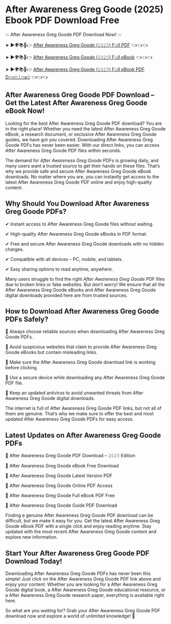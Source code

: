 # After Awareness Greg Goode (2025) Ebook PDF Download Free

💥 After Awareness Greg Goode PDF Download Now! 💥

➤ ►🌍📚📱👉 [After Awareness Greg Goode (𝟸𝟶𝟸𝟻) F𝚞ll PDF](https://getpdf.xyz/after-awareness-greg-goode) 👈👈👈


➤ ►🌍📚📱👉 [After Awareness Greg Goode (𝟸𝟶𝟸𝟻) F𝚞ll eBook](https://getpdf.xyz/after-awareness-greg-goode) 👈👈👈


➤ ►🌍📚📱👉 [After Awareness Greg Goode (𝟸𝟶𝟸𝟻) F𝚞ll eBook PDF D𝚘𝚠𝚗𝚕𝚘a𝚍](https://getpdf.xyz/after-awareness-greg-goode) 👈👈👈


## After Awareness Greg Goode PDF Download – Get the Latest After Awareness Greg Goode eBook Now!

Looking for the best After Awareness Greg Goode PDF download? You are in the right place! Whether you need the latest After Awareness Greg Goode eBook, a research document, or exclusive After Awareness Greg Goode guides, we have got you covered. Downloading After Awareness Greg Goode PDFs has never been easier. With our direct links, you can access After Awareness Greg Goode PDF files within seconds.

The demand for *After Awareness Greg Goode* PDFs is growing daily, and many users want a trusted source to get their hands on these files. That’s why we provide safe and secure After Awareness Greg Goode eBook downloads. No matter where you are, you can instantly get access to the latest After Awareness Greg Goode PDF online and enjoy high-quality content.

## Why Should You Download After Awareness Greg Goode PDFs?

✔ Instant access to After Awareness Greg Goode files without waiting.

✔ High-quality After Awareness Greg Goode eBooks in PDF format.

✔ Free and secure After Awareness Greg Goode downloads with no hidden charges.

✔ Compatible with all devices – PC, mobile, and tablets.

✔ Easy sharing options to read anytime, anywhere.

Many users struggle to find the right *After Awareness Greg Goode* PDF files due to broken links or fake websites. But don’t worry! We ensure that all the After Awareness Greg Goode eBooks and After Awareness Greg Goode digital downloads provided here are from trusted sources.

## How to Download After Awareness Greg Goode PDFs Safely?

📌 Always choose reliable sources when downloading After Awareness Greg Goode PDFs.

📌 Avoid suspicious websites that claim to provide After Awareness Greg Goode eBooks but contain misleading links.

📌 Make sure the After Awareness Greg Goode download link is working before clicking.

📌 Use a secure device while downloading any After Awareness Greg Goode PDF file.

📌 Keep an updated antivirus to avoid unwanted threats from After Awareness Greg Goode digital downloads.

The internet is full of After Awareness Greg Goode PDF links, but not all of them are genuine. That’s why we make sure to offer the best and most updated After Awareness Greg Goode PDFs for easy access.

## Latest Updates on After Awareness Greg Goode PDFs

🔹 After Awareness Greg Goode PDF Download – 𝟸𝟶𝟸𝟻 Edition

🔹 After Awareness Greg Goode eBook Free Download

🔹 After Awareness Greg Goode Latest Version PDF

🔹 After Awareness Greg Goode Online PDF Access

🔹 After Awareness Greg Goode Full eBook PDF Free

🔹 After Awareness Greg Goode Guide PDF Download

Finding a genuine After Awareness Greg Goode PDF download can be difficult, but we make it easy for you. Get the latest After Awareness Greg Goode eBook PDF with a single click and enjoy reading anytime. Stay updated with the most recent After Awareness Greg Goode content and explore new information.

## Start Your After Awareness Greg Goode PDF Download Today!

Downloading After Awareness Greg Goode PDFs has never been this simple! Just click on the After Awareness Greg Goode PDF link above and enjoy your content. Whether you are looking for a After Awareness Greg Goode digital book, a After Awareness Greg Goode educational resource, or a After Awareness Greg Goode research paper, everything is available right here.

So what are you waiting for? Grab your After Awareness Greg Goode PDF download now and explore a world of unlimited knowledge! 🚀